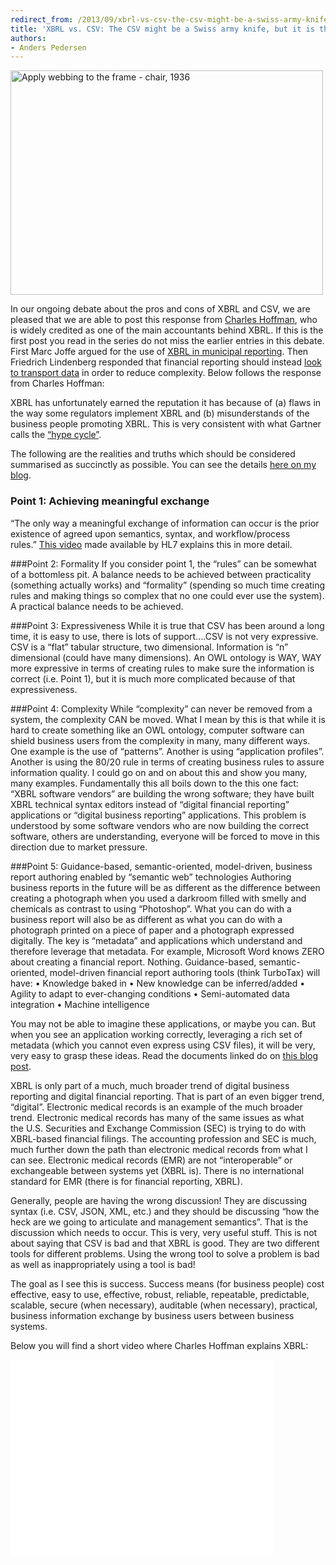 ```yaml
---
redirect_from: /2013/09/xbrl-vs-csv-the-csv-might-be-a-swiss-army-knife-but-it-is-the-wrong-tool/
title: 'XBRL vs. CSV: The CSV might be a Swiss army knife, but it is the wrong tool'
authors:
- Anders Pedersen
---
```

<a href="http://www.flickr.com/photos/usnationalarchives/7496443948/" title="Apply webbing to the frame - chair, 1936 by The U.S. National Archives, on Flickr"><img src="http://farm9.staticflickr.com/8021/7496443948_d893418576.jpg" width="500" height="359" alt="Apply webbing to the frame - chair, 1936"></a><!--magazine.image = http://farm9.staticflickr.com/8021/7496443948_d893418576.jpg -->

In our ongoing debate about the pros and cons of XBRL and CSV, we are pleased that we are able to post this response from <a href="http://en.wikipedia.org/wiki/XBRL">Charles Hoffman</a>, who is widely credited as one of the main accountants behind XBRL. If this is the first post you read in the series do not miss the earlier entries in this debate. First Marc Joffe argued for the use of <a href="http://tabbforum.com/opinions/the-case-for-muni-xbrl-bringing-municipal-financial-disclosure-into-the-21st-century">XBRL in municipal reporting</a>. Then Friedrich Lindenberg responded that financial reporting should instead <a href="http://community.openspending.org/2013/09/13/finance-data-standards/">look to transport data</a> in order to reduce complexity. Below follows the response from Charles Hoffman:

XBRL has unfortunately earned the reputation it has because of (a) flaws in the way some regulators implement XBRL and (b) misunderstands of the business people promoting XBRL. This is very consistent with what Gartner calls the <a href="http://irwebreport.com/20110309/xbrl-investor-relations/">“hype cycle”</a>.

The following are the realities and truths which should be considered summarised as succinctly as possible. You can see the details <a href="http://xbrl.squarespace.com/journal/2013/3/1/achieving-meaningful-exchange-of-information.html">here on my blog</a>.

### Point 1: Achieving meaningful exchange
“The only way a meaningful exchange of information can occur is the prior existence of agreed upon semantics, syntax, and workflow/process rules.” <a href="http://xbrl.squarespace.com/journal/2010/8/29/into-to-hl7-video-can-help-you-understand-xbrl.html">This video</a> made available by HL7 explains this in more detail.

###Point 2: Formality
If you consider point 1, the “rules” can be somewhat of a bottomless pit. A balance needs to be achieved between practicality (something actually works) and “formality” (spending so much time creating rules and making things so complex that no one could ever use the system). A practical balance needs to be achieved.

###Point 3: Expressiveness
While it is true that CSV has been around a long time, it is easy to use, there is lots of support….CSV is not very expressive. CSV is a “flat” tabular structure, two dimensional. Information is “n” dimensional (could have many dimensions). An OWL ontology is WAY, WAY more expressive in terms of creating rules to make sure the information is correct (i.e. Point 1), but it is much more complicated because of that expressiveness.

###Point 4: Complexity
While “complexity” can never be removed from a system, the complexity CAN be moved. What I mean by this is that while it is hard to create something like an OWL ontology, computer software can shield business users from the complexity in many, many different ways. One example is the use of “patterns”. Another is using “application profiles”. Another is using the 80/20 rule in terms of creating business rules to assure information quality. I could go on and on about this and show you many, many examples. Fundamentally this all boils down to the this one fact: “XBRL software vendors” are building the wrong software; they have built XBRL technical syntax editors instead of “digital financial reporting” applications or “digital business reporting” applications. This problem is understood by some software vendors who are now building the correct software, others are understanding, everyone will be forced to move in this direction due to market pressure.

###Point 5: Guidance-based, semantic-oriented, model-driven, business report authoring enabled by “semantic web” technologies
Authoring business reports in the future will be as different as the difference between creating a photograph when you used a darkroom filled with smelly and chemicals as contrast to using “Photoshop”. What you can do with a business report will also be as different as what you can do with a photograph printed on a piece of paper and a photograph expressed digitally. The key is “metadata” and applications which understand and therefore leverage that metadata. For example, Microsoft Word knows ZERO about creating a financial report. Nothing. Guidance-based, semantic-oriented, model-driven financial report authoring tools (think TurboTax) will have:
• Knowledge baked in
• New knowledge can be inferred/added
• Agility to adapt to ever-changing conditions
• Semi-automated data integration
• Machine intelligence

You may not be able to imagine these applications, or maybe you can. But when you see an application working correctly, leveraging a rich set of metadata (which you cannot even express using CSV files), it will be very, very easy to grasp these ideas. Read the documents linked do on <a href="http://xbrl.squarespace.com/journal/2013/1/2/smart-dataapplications.html">this blog post</a>.

XBRL is only part of a much, much broader trend of digital business reporting and digital financial reporting. That is part of an even bigger trend, “digital”. Electronic medical records is an example of the much broader trend. Electronic medical records has many of the same issues as what the U.S. Securities and Exchange Commission (SEC) is trying to do with XBRL-based financial filings. The accounting profession and SEC is much, much further down the path than electronic medical records from what I can see. Electronic medical records (EMR) are not “interoperable” or exchangeable between systems yet (XBRL is). There is no international standard for EMR (there is for financial reporting, XBRL).

Generally, people are having the wrong discussion! They are discussing syntax (i.e. CSV, JSON, XML, etc.) and they should be discussing “how the heck are we going to articulate and management semantics”. That is the discussion which needs to occur. This is very, very useful stuff. This is not about saying that CSV is bad and that XBRL is good. They are two different tools for different problems. Using the wrong tool to solve a problem is bad as well as inappropriately using a tool is bad!

The goal as I see this is success. Success means (for business people) cost effective, easy to use, effective, robust, reliable, repeatable, predictable, scalable, secure (when necessary), auditable (when necessary), practical, business information exchange by business users between business systems.

Below you will find a short video where Charles Hoffman explains XBRL:
<iframe src="//www.youtube.com/embed/nATJBPOiTxM" frameborder="0" width="420" height="315"></iframe>

